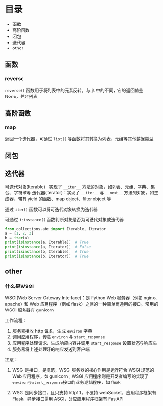 # 目录

+ 函数
+ 高阶函数
+ 闭包
+ 迭代器
+ other

## 函数

### reverse

`reverse()` 函数用于将列表中的元素反转，与 js 中的不同，它的返回值是 None，并非列表

## 高阶函数

### map

返回一个迭代器，可通过 `list()` 等函数将其转换为列表、元组等其他数据类型

## 闭包


## 迭代器

可迭代对象(Iterable)：实现了 `__iter__` 方法的对象，如列表、元组、字典、集合、字符串等
迭代器(Iterator)：实现了 `__iter__` 与 `__next__` 方法的对象，如生成器、带有 yield 的函数、map object、filter object 等

通过 `iter()` 函数可以将可迭代对象转换为迭代器

可通过 `isinstance()` 函数判断对象是否为可迭代对象或迭代器

```python
from collections.abc import Iterable, Iterator
a = [1, 2, 3]
b = iter(a)
print(isinstance(a, Iterable))  # True
print(isinstance(a, Iterator))  # False
print(isinstance(b, Iterable))  # True
print(isinstance(b, Iterator))  # True
```

## other

### 什么是WSGI

WSGI(Web Server Gateway Interface)：是 Python Web 服务器（例如 nginx、apache）和 Web 应用程序（例如 flask）之间的一种简单而通用的接口。常用的 WSGI 服务器有 gunicorn

工作流程：

1. 服务器接收 http 请求，生成 `environ` 字典
2. 调用应用程序，传递 `environ` 与 `start_response`
3. 应用程序处理请求，生成响应内容并调用 `start_response` 设置状态与响应头
4. 服务器将上述处理好的响应发送到客户端

注意：

1. WSGI 是接口，是规范，WSGI 服务器的核心作用是运行符合 WSGI 规范的 Web 应用程序，如 gunicorn；WSGI 应用程序则是开发者编写的实现了`environ`与`start_response`接口的业务逻辑程序，如 flask

2. WSGI 是同步接口，且只支持 http1.1，不支持 webSocket，应用程序框架有 Flask，异步接口需用 ASGI，对应应用程序框架有 FastAPI
